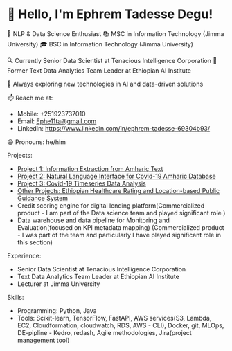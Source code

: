 
# 👋 Hello, I'm Ephrem Tadesse Degu!

🧠 NLP & Data Science Enthusiast
📚 MSC in Information Technology (Jimma University)
🎓 BSC in Information Technology (Jimma University)


🔍 Currently Senior Data Scientist at Tenacious Intelligence Corporation
🎯 Former Text Data Analytics Team Leader at Ethiopian AI Institute

🌱 Always exploring new technologies in AI and data-driven solutions

📫 Reach me at:
   - Mobile: +251923737010
   - Email: Ephe11ta@gmail.com
   - LinkedIn: https://www.linkedin.com/in/ephrem-tadesse-69304b93/

😄 Pronouns: he/him



Projects:
- [Project 1: Information Extraction from Amharic Text](https://www.semanticscholar.org/paper/Event-Extraction-from-Unstructured-Amharic-Text-Degu-Tsegaye/82aeb3832966745d20652963b018fbae445bc4fa)
- [Project 2: Natural Language Interface for Covid-19 Amharic Database](https://www.semanticscholar.org/paper/Natural-Language-Interface-for-Covid-19-Amharic-Degu-Aga/6366c45a8127fa3dba020d8498d342e6d36ca54e)
- [Project 3: Covid-19 Timeseries Data Analysis](https://github.com/ephremta/EthioTelecomCDRAnalysis)
- [Other Projects: Ethiopian Healthcare Rating and Location-based Public Guidance System](ongoing )
- Credit scoring engine for digital lending platform(Commercialized product - I am part of the Data science team and played significant role )
- Data warehouse and data pipeline for Monitoring and Evaluation(focused on KPI metadata mapping) (Commercialized product - I was part of the team and particularly I have played significant role in this section)
  

Experience:
- Senior Data Scientist at Tenacious Intelligence Corporation
- Text Data Analytics Team Leader at Ethiopian AI Institute
- Lecturer at Jimma University

Skills:
- Programming: Python, Java
- Tools: Scikit-learn, TensorFlow, FastAPI, AWS services(S3, Lambda, EC2, Cloudformation, cloudwatch, RDS, AWS - CLI), Docker, git, MLOps, DE-pipline - Kedro, redash,  Agile methodologies, Jira(project management tool)
